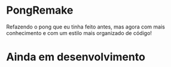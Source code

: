 # PongRemake
Refazendo o pong que eu tinha feito antes, mas agora com mais conhecimento e com um estilo mais organizado de código!
# Ainda em desenvolvimento
